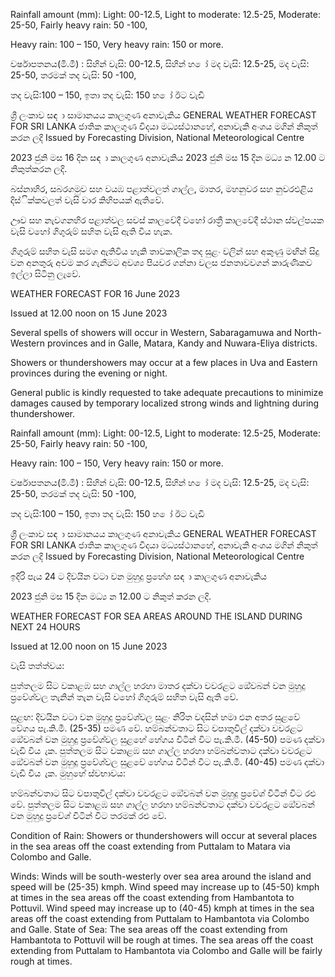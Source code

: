 Rainfall amount (mm): Light: 00-12.5, Light to moderate: 12.5-25, Moderate: 25-50, Fairly heavy rain: 50 -100,

Heavy rain: 100 – 150, Very heavy rain: 150 or more.

වර්ෂාපතනය(මි.මී) : සිහින් වැසි: 00-12.5, සිහින් හ ෝ මද වැසි: 12.5-25, මද වැසි: 25-50, තරමක් තද වැසි: 50 -100,

තද වැසි:100 – 150, ඉතා තද වැසි: 150 හ ෝ ඊට වැඩි

ශ්‍රී ලංකාව සඳ ා සාමානයය කාලගුණ අනාවැකිය GENERAL WEATHER FORECAST FOR SRI LANKA ජාතික කාලගුණ විදයා මධ්‍යස්ථානහේ, අනාවැකි අංශය මගින් නිකුත් කරන ලදි Issued by Forecasting Division, National Meteorological Centre

2023 ජුනි මස 16 දින සඳ ා කාලගුණ අනාවැකිය 2023 ජුනි මස 15 දින මධ්‍ය න 12.00 ට නිකුත්කරන ලදි.

බස්නාහිර, සබරගමුව සහ වයඹ පළාත්වලත් ගාල්ල, මාතර, මහනුවර සහ නුවරඑළිය දිස්ික්කවලත් වැසි වාර කිහිපයක් ඇතිවේ.

ඌව සහ නැවගනහිර පළාත්වල සවස් කාලවේදී වහෝ රාත්‍රී කාලවේදී ස්ථාන ස්වල්පයක වැසි වහෝ ගිගුරුම් සහිත වැසි ඇති විය හැක.

ගිගුරුම් සහිත වැසි සමග ඇතිවිය හැකි තාවකාලික තද සුළං වලින් සහ අකුණු මඟින් සිදු වන අනතුරු අවම කර ගැනීමට අවශ්‍ය පියවර ගන්නා වලස ජනතාවවගන් කාරුණිකව ඉල්ලා සිටිනු ලැවේ.

WEATHER FORECAST FOR 16 June 2023

Issued at 12.00 noon on 15 June 2023

Several spells of showers will occur in Western, Sabaragamuwa and North-Western provinces and in Galle, Matara, Kandy and Nuwara-Eliya districts.

Showers or thundershowers may occur at a few places in Uva and Eastern provinces during the evening or night.

General public is kindly requested to take adequate precautions to minimize damages caused by temporary localized strong winds and lightning during thundershower.

Rainfall amount (mm): Light: 00-12.5, Light to moderate: 12.5-25, Moderate: 25-50, Fairly heavy rain: 50 -100,

Heavy rain: 100 – 150, Very heavy rain: 150 or more.

වර්ෂාපතනය(මි.මී) : සිහින් වැසි: 00-12.5, සිහින් හ ෝ මද වැසි: 12.5-25, මද වැසි: 25-50, තරමක් තද වැසි: 50 -100,

තද වැසි:100 – 150, ඉතා තද වැසි: 150 හ ෝ ඊට වැඩි

ශ්‍රී ලංකාව සඳ ා සාමානයය කාලගුණ අනාවැකිය GENERAL WEATHER FORECAST FOR SRI LANKA ජාතික කාලගුණ විදයා මධ්‍යස්ථානහේ, අනාවැකි අංශය මගින් නිකුත් කරන ලදි Issued by Forecasting Division, National Meteorological Centre

ඉදිරි පැය 24 ට දිවයින වටා වන මුහුදු ප්‍රහේශ සඳ ා කාලගුණ අනාවැකිය

2023 ජුනි මස 15 දින මධ්‍ය න 12.00 ට නිකුත් කරන ලදි.

WEATHER FORECAST FOR SEA AREAS AROUND THE ISLAND DURING NEXT 24 HOURS

Issued at 12.00 noon on 15 June 2023

වැසි තත්ත්වය:

පුත්තලම සිට වකාළඹ සහ ගාල්ල හරහා මාතර දක්වා වවරළට ඔේවබන් වන මුහුදු ප්‍රවේශ්‍වල තැනින් තැන වැසි වහෝ ගිගුරුම් සහිත වැසි ඇති වේ.

සුළඟ: දිවයින වටා වන මුහුදු ප්‍රවේශ්‍වල සුළං නිරිත වදසින් හමා එන අතර සුළවේ වේගය පැ.කි.මී. (25-35) පමණ වේ. හම්බන්වතාට සිට වපාතුවිල් දක්වා වවරළට ඔේවබන් වන මුහුදු ප්‍රවේශ්‍වල සුළහේ හේගය විටින් විට පැ.කි.මී. (45-50) පමණ දක්වා වැඩි විය ැක. පුත්තලම සිට වකාළඹ සහ ගාල්ල හරහා හම්බන්වතාට දක්වා වවරළට ඔේවබන් වන මුහුදු ප්‍රවේශ්‍වල සුළවේ හේගය විටින් විට පැ.කි.මී. (40-45) පමණ දක්වා වැඩි විය ැක. මුහුහේ ස්වභාවය:

හම්බන්වතාට සිට වපාතුවිල් දක්වා වවරළට ඔේවබන් වන මුහුදු ප්‍රවේශ්‍ විටින් විට රළු වේ. පුත්තලම සිට වකාළඹ සහ ගාල්ල හරහා හම්බන්වතාට දක්වා වවරළට ඔේවබන් වන මුහුදු ප්‍රවේශ්‍ විටින් විට තරමක් රළු වේ.

Condition of Rain: Showers or thundershowers will occur at several places in the sea areas off the coast extending from Puttalam to Matara via Colombo and Galle.

Winds: Winds will be south-westerly over sea area around the island and speed will be (25-35) kmph. Wind speed may increase up to (45-50) kmph at times in the sea areas off the coast extending from Hambantota to Pottuvil. Wind speed may increase up to (40-45) kmph at times in the sea areas off the coast extending from Puttalam to Hambantota via Colombo and Galle. State of Sea: The sea areas off the coast extending from Hambantota to Pottuvil will be rough at times. The sea areas off the coast extending from Puttalam to Hambantota via Colombo and Galle will be fairly rough at times.